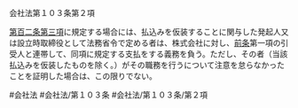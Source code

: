 会社法第１０３条第２項

[第百二条第三項](会社法＿＿＿＿第１０２条第３項)に規定する場合には、払込みを仮装することに関与した発起人又は設立時取締役として法務省令で定める者は、株式会社に対し、[前条](会社法＿＿＿＿第１０２条第１項)第一項の引受人と連帯して、同項に規定する支払をする義務を負う。ただし、その者（当該払込みを仮装したものを除く。）がその職務を行うについて注意を怠らなかったことを証明した場合は、この限りでない。

#会社法
#会社法/第１０３条
#会社法/第１０３条/第２項
